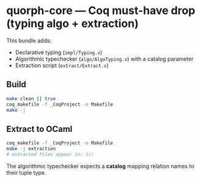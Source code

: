 # quorph-core — Coq must-have drop (typing algo + extraction)

This bundle adds:
- Declarative typing (`impl/Typing.v`)
- Algorithmic typechecker (`algo/AlgoTyping.v`) with a catalog parameter
- Extraction script (`extract/Extract.v`)

## Build

```bash
make clean || true
coq_makefile -f _CoqProject -o Makefile
make -j
```

## Extract to OCaml

```bash
coq_makefile -f _CoqProject -o Makefile
make -j extraction
# extracted files appear in: ir/
```

The algorithmic typechecker expects a **catalog** mapping relation names to their tuple type.
